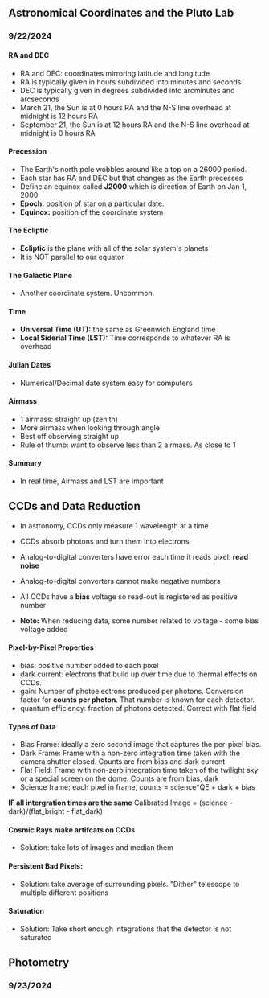 ## Astronomical Coordinates and the Pluto Lab
### 9/22/2024

#### RA and DEC
- RA and DEC: coordinates mirroring latitude and longitude
- RA is typically given in hours subdivided into minutes and seconds
- DEC is typically given in degrees subdivided into arcminutes and arcseconds
- March 21, the Sun is at 0 hours RA  and the N-S line overhead at midnight is 12 hours RA
- September 21, the Sun is at 12 hours RA  and the N-S line overhead at midnight is 0 hours RA

#### Precession
- The Earth's north pole wobbles around like a top on a 26000 period. 
- Each star has RA and DEC but that changes as the Earth precesses
- Define an equinox called __J2000__ which is direction of Earth on Jan 1, 2000
- __Epoch:__ position of star on a particular date.
- __Equinox:__ position of the coordinate system

#### The Ecliptic
- __Ecliptic__ is the plane with all of the solar system's planets
- It is NOT parallel to our equator 

#### The Galactic Plane
- Another coordinate system. Uncommon. 

#### Time
- __Universal Time (UT):__ the same as Greenwich England time
- __Local Siderial Time (LST):__ Time corresponds to whatever RA is overhead


#### Julian Dates
- Numerical/Decimal date system easy for computers

#### Airmass
- 1 airmass: straight up (zenith)
- More airmass when looking through angle 
- Best off observing straight up 
- Rule of thumb: want to observe less than 2 airmass. As close to 1

#### Summary
- In real time, Airmass and LST are important

## CCDs and Data Reduction
- In astronomy, CCDs only measure 1 wavelength at a time
- CCDs absorb photons and turn them into electrons
- Analog-to-digital converters have error each time it reads pixel: __read noise__
- Analog-to-digital converters cannot make negative numbers
- All CCDs have a __bias__ voltage so read-out is registered as positive number

- __Note:__ When reducing data, some number related to voltage - some bias voltage added 

#### Pixel-by-Pixel Properties
- bias: positive number added to each pixel
- dark current: electrons that build up over time due to thermal effects on CCDs.
- gain: Number of photoelectrons produced per photons. Conversion factor for __counts per photon__. That number is known for each detector. 
- quantum efficiency: fraction of photons detected. Correct with flat field

#### Types of Data
- Bias Frame: ideally a zero second image that captures the per-pixel bias. 
- Dark Frame: Frame with a non-zero integration time taken with the camera shutter closed. Counts are from bias and dark current
- Flat Field: Frame with non-zero integration time taken of the twilight sky or a special screen on the dome. Counts are from bias, dark 
- Science frame: each pixel in frame, counts = science*QE + dark + bias

__IF all intergration times are the same__ 
Calibrated Image = (science - dark)/(flat_bright - flat_dark)

#### Cosmic Rays make artifcats on CCDs
- Solution: take lots of images and median them 

#### Persistent Bad Pixels:
- Solution: take average of surrounding pixels. "Dither" telescope to multiple different positions

#### Saturation
- Solution: Take short enough integrations that the detector is not saturated

## Photometry
### 9/23/2024

#### 

